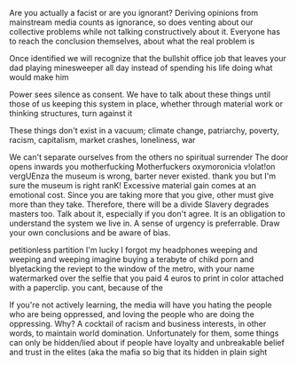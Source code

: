 Are you actually a facist or are you ignorant? Deriving opinions from mainstream media counts as ignorance, so does venting about our collective problems while not talking constructively about it. Everyone has to reach the conclusion themselves, about what the real problem is

Once identified we will recognize that the bullshit office job that leaves your dad playing minesweeper all day instead of spending his life doing what would make him  

Power sees silence as consent. We have to talk about these things until those of us keeping this system in place, whether through material work or thinking structures, turn against it

These things don't exist in a vacuum; climate change, patriarchy, poverty, racism, capitalism, market crashes, loneliness, war 

We can't separate ourselves from the others
no spiritual surrender 
The door opens inwards you motherfucking
Motherfuckers
oxymoronicia 
v!olat!on
vergUEnza 
the museum is wrong, barter never existed. 
thank you but I'm sure the museum is right
ranK! 
Excessive material gain comes at an emotional cost. Since you are taking more that you give, other must give more than they take. Therefore, there will be a divide 
Slavery degrades masters too. Talk about it, especially if you don't agree. It is an obligation to understand the system we live in. A sense of urgency is preferrable. Draw your own conclusions and be aware of bias.

petitionless partition 
I'm lucky I forgot my headphones 
weeping and weeping and weeping
imagine buying a terabyte of chikd porn and blyetacking the reviept to the window of the metro, with your name watermarked over the selfie that you paid 4 euros to print in color attached with a paperclip. you cant, because of the 

If you're not actively learning, the media will have you hating the people who are being oppressed, and loving the people who are doing the oppressing. Why? A cocktail of racism and business interests, in other words, to maintain world domination. Unfortunately for them, some things can only be hidden/lied about if people have loyalty and unbreakable belief and trust in the elites (aka the mafia so big that its hidden in plain sight